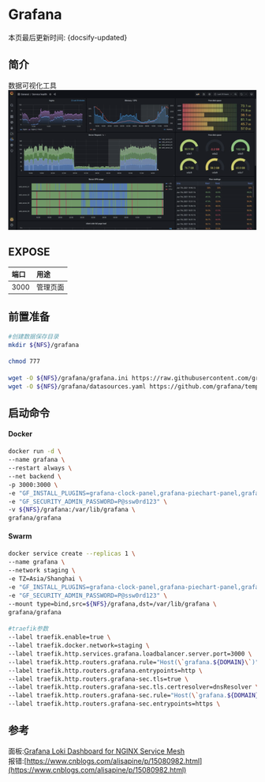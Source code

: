 # Grafana

本页最后更新时间: {docsify-updated}

## 简介

数据可视化工具
![](../../../images/jie-ping-20210726-shang-wu-11.23.40.png)

## EXPOSE

| 端口 | 用途 |
| :--- | :--- |
| 3000 | 管理页面 |



## 前置准备

```bash
#创建数据保存目录
mkdir ${NFS}/grafana

chmod 777 

wget -O ${NFS}/grafana/grafana.ini https://raw.githubusercontent.com/grafana/grafana/main/conf/sample.ini
wget -O ${NFS}/grafana/datasources.yaml https://github.com/grafana/tempo/blob/main/example/docker-compose/loki/grafana-datasources.yaml
```

## 启动命令

<!-- tabs:start -->
#### **Docker**
```bash
docker run -d \
--name grafana \
--restart always \
--net backend \
-p 3000:3000 \
-e "GF_INSTALL_PLUGINS=grafana-clock-panel,grafana-piechart-panel,grafana-simple-json-datasource,grafana-azure-monitor-datasource" \
-e "GF_SECURITY_ADMIN_PASSWORD=P@ssw0rd123" \
-v ${NFS}/grafana:/var/lib/grafana \
grafana/grafana
```


#### **Swarm**
```bash
docker service create --replicas 1 \
--name grafana \
--network staging \
-e TZ=Asia/Shanghai \
-e "GF_INSTALL_PLUGINS=grafana-clock-panel,grafana-piechart-panel,grafana-simple-json-datasource" \
-e "GF_SECURITY_ADMIN_PASSWORD=P@ssw0rd123" \
--mount type=bind,src=${NFS}/grafana,dst=/var/lib/grafana \
grafana/grafana

#traefik参数
--label traefik.enable=true \
--label traefik.docker.network=staging \
--label traefik.http.services.grafana.loadbalancer.server.port=3000 \
--label traefik.http.routers.grafana.rule="Host(\`grafana.${DOMAIN}\`)" \
--label traefik.http.routers.grafana.entrypoints=http \
--label traefik.http.routers.grafana-sec.tls=true \
--label traefik.http.routers.grafana-sec.tls.certresolver=dnsResolver \
--label traefik.http.routers.grafana-sec.rule="Host(\`grafana.${DOMAIN}\`)" \
--label traefik.http.routers.grafana-sec.entrypoints=https \
```

<!-- tabs:end -->



## 参考

面板:[Grafana Loki Dashboard for NGINX Service Mesh](https://grafana.com/grafana/dashboards/12559)  
报错:[https://www.cnblogs.com/alisapine/p/15080982.html](https://www.cnblogs.com/alisapine/p/15080982.html)

